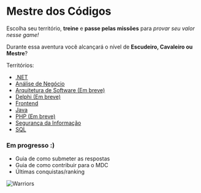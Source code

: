 # Mestre dos Códigos

Escolha seu território, **treine** e **passe pelas missões** para *provar seu valor nesse game!*

Durante essa aventura você alcançará o nível de **Escudeiro, Cavaleiro ou Mestre**?

Territórios:

* [.NET](dotnet)
* [Análise de Negócio](analise-negocio)
* [Arquitetura de Software (Em breve)]()
* [Delphi (Em breve)]()
* [Frontend](frontend)
* [Java](java)
* [PHP (Em breve)]()
* [Segurança da Informação](seguranca-informacao)
* [SQL](sql)

### Em progresso :)

* Guia de como submeter as respostas
* Guia de como contribuir para o MDC
* Últimas conquistas/ranking

![Warriors](https://github.com/db1global/mestre-dos-codigos/blob/master/docs/img/home-warriors.jpg?raw=true)
